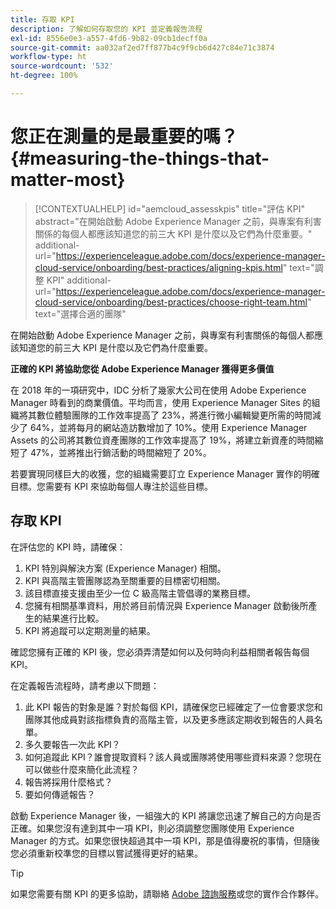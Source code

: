```yaml
---
title: 存取 KPI
description: 了解如何存取您的 KPI 並定義報告流程
exl-id: 8556e0e3-a557-4fd6-9b82-09cb1decff0a
source-git-commit: aa032af2ed7ff877b4c9f9cb6d427c84e71c3874
workflow-type: ht
source-wordcount: '532'
ht-degree: 100%

---
```


# 您正在測量的是最重要的嗎？{#measuring-the-things-that-matter-most}

>[!CONTEXTUALHELP]
>id="aemcloud_assesskpis"
>title="評估 KPI"
>abstract="在開始啟動 Adobe Experience Manager 之前，與專案有利害關係的每個人都應該知道您的前三大 KPI 是什麼以及它們為什麼重要。"
>additional-url="https://experienceleague.adobe.com/docs/experience-manager-cloud-service/onboarding/best-practices/aligning-kpis.html" text="調整 KPI"
>additional-url="https://experienceleague.adobe.com/docs/experience-manager-cloud-service/onboarding/best-practices/choose-right-team.html" text="選擇合適的團隊"

在開始啟動 Adobe Experience Manager 之前，與專案有利害關係的每個人都應該知道您的前三大 KPI 是什麼以及它們為什麼重要。

**正確的 KPI 將協助您從 Adobe Experience Manager 獲得更多價值**


在 2018 年的一項研究中，IDC 分析了幾家大公司在使用 Adobe Experience Manager 時看到的商業價值。平均而言，使用 Experience Manager Sites 的組織將其數位體驗團隊的工作效率提高了 23%，將進行微小編輯變更所需的時間減少了 64%，並將每月的網站造訪數增加了 10%。使用 Experience Manager Assets 的公司將其數位資產團隊的工作效率提高了 19%，將建立新資產的時間縮短了 47%，並將推出行銷活動的時間縮短了 20%。

若要實現同樣巨大的收獲，您的組織需要訂立 Experience Manager 實作的明確目標。您需要有 KPI 來協助每個人專注於這些目標。

## 存取 KPI

在評估您的 KPI 時，請確保：

1. KPI 特別與解決方案 (Experience Manager) 相關。
1. KPI 與高階主管團隊認為至關重要的目標密切相關。
1. 該目標直接支援由至少一位 C 級高階主管倡導的業務目標。
1. 您擁有相關基準資料，用於將目前情況與 Experience Manager 啟動後所產生的結果進行比較。
1. KPI 將追蹤可以定期測量的結果。

確認您擁有正確的 KPI 後，您必須弄清楚如何以及何時向利益相關者報告每個 KPI。

在定義報告流程時，請考慮以下問題：

1. 此 KPI 報告的對象是誰？對於每個 KPI，請確保您已經確定了一位會要求您和團隊其他成員對該指標負責的高階主管，以及更多應該定期收到報告的人員名單。
1. 多久要報告一次此 KPI？
1. 如何追蹤此 KPI？誰會提取資料？該人員或團隊將使用哪些資料來源？您現在可以做些什麼來簡化此流程？
1. 報告將採用什麼格式？
1. 要如何傳遞報告？

啟動 Experience Manager 後，一組強大的 KPI 將讓您迅速了解自己的方向是否正確。如果您沒有達到其中一項 KPI，則必須調整您團隊使用 Experience Manager 的方式。如果您很快超過其中一項 KPI，那是值得慶祝的事情，但隨後您必須重新校準您的目標以嘗試獲得更好的結果。

>[!TIP]
>
> 如果您需要有關 KPI 的更多協助，請聯絡 [Adobe 諮詢服務](https://www.adobe.com/tw/experience-cloud/consulting-services.html)或您的實作合作夥伴。
